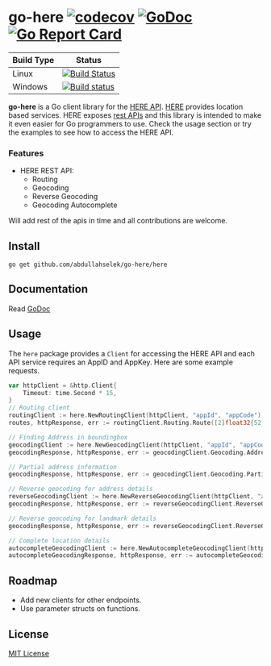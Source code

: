 # go-here [![codecov](https://codecov.io/gh/abdullahselek/go-here/branch/master/graph/badge.svg)](https://codecov.io/gh/abdullahselek/go-here) [![GoDoc](https://godoc.org/github.com/abdullahselek/go-here/here?status.svg)](https://godoc.org/github.com/abdullahselek/go-here/here) [![Go Report Card](https://goreportcard.com/badge/abdullahselek/go-here)](https://goreportcard.com/report/abdullahselek/go-here)

| Build Type | Status  |
| ---        | ---     |
| Linux | [![Build Status](https://travis-ci.org/abdullahselek/go-here.svg?branch=master)](https://travis-ci.org/abdullahselek/go-here) |
| Windows | [![Build status](https://ci.appveyor.com/api/projects/status/d9g1ehueqau9s57h?svg=true)](https://ci.appveyor.com/project/abdullahselek/go-here) |

**go-here** is a Go client library for the [HERE API](https://developer.here.com). [HERE](https://www.here.com) provides location based services. HERE exposes [rest APIs](https://developer.here.com/develop/rest-apis) and this library is intended to make it even easier for Go programmers to use. Check the usage section or try the examples to see how to access the HERE API.

### Features

* HERE REST API:
    * Routing
    * Geocoding
    * Reverse Geocoding
    * Geocoding Autocomplete

Will add rest of the apis in time and all contributions are welcome.

## Install

    go get github.com/abdullahselek/go-here/here

## Documentation

Read [GoDoc](https://godoc.org/github.com/abdullahselek/go-here/here)

## Usage

The `here` package provides a `Client` for accessing the HERE API and each API service requires an AppID and AppKey. Here are some example requests.

```go
var httpClient = &http.Client{
    Timeout: time.Second * 15,
}
// Routing client
routingClient := here.NewRoutingClient(httpClient, "appId", "appCode")
routes, httpResponse, err := routingClient.Routing.Route([2]float32{52.5160, 13.3779}, [2]float32{52.5206, 13.3862}, []here.Enum{here.RouteMode.Fastest, here.RouteMode.Car, here.RouteMode.TrafficDefault})

// Finding Address in boundingbox
geocodingClient := here.NewGeocodingClient(httpClient, "appId", "appCode")
geocodingResponse, httpResponse, err := geocodingClient.Geocoding.AddressInBoundingBox("1 main", [2]float32{42.3902, -71.1293}, [2]float32{42.3312, -71.0228}, 9)

// Partial address information
geocodingResponse, httpResponse, err := geocodingClient.Geocoding.PartialAddressInformation(425, "randolph", "chicago", "usa", 9)

// Reverse geocoding for address details
reverseGeocodingClient := here.NewReverseGeocodingClient(httpClient, "appID", "appCode")
geocodingResponse, httpResponse, err := reverseGeocodingClient.ReverseGeocoding.AddressFromLocation([2]float32{42.3902, -71.1293}, 250, here.ReverseGeocodingMode.RetrieveAddresses, 1, 9)

// Reverse geocoding for landmark details
geocodingResponse, httpResponse, err := reverseGeocodingClient.ReverseGeocoding.Landmarks([2]float32{42.3902, -71.1293}, 1, 9)

// Complete location details
autocompleteGeocodingClient := here.NewAutocompleteGeocodingClient(httpClient, "appID", "appCode")
autocompleteGeocodingResponse, httpResponse, err := autocompleteGeocodingClient.AutocompleteGeocoding.DetailsForSuggestion("Pariser 1 Berl")
```

## Roadmap

* Add new clients for other endpoints.
* Use parameter structs on functions.

## License

[MIT License](https://github.com/abdullahselek/go-here/blob/master/LICENSE)
